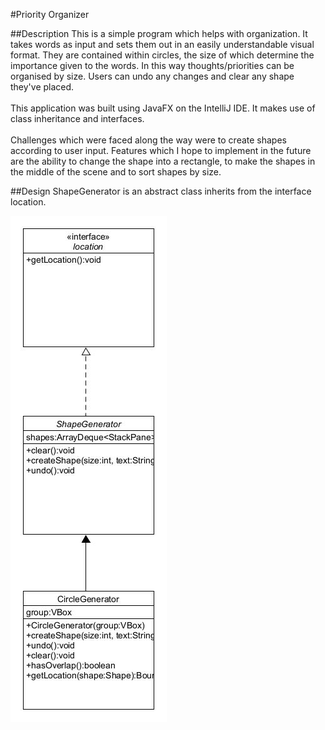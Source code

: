 #Priority Organizer

##Description
This is a simple program which helps with organization. It takes words as input
and sets them out in an easily understandable visual format. They are contained within circles, the size of which determine the importance given to the words. In this way thoughts/priorities can be organised by size. Users can undo any changes and clear any shape they've placed.<br>
<br>
This application was built using JavaFX on the IntelliJ IDE. It makes use of class inheritance and interfaces.
<br>
<br>
Challenges which were faced along the way were to create shapes according to user input. Features which I hope to implement in the future are the ability to change the shape into a rectangle, to make the shapes in the middle of the scene and to sort shapes by size.

##Design
ShapeGenerator is an abstract class inherits from the interface location. 

![Alt text](src/main/java/src/images/priorityorganize.jpg)